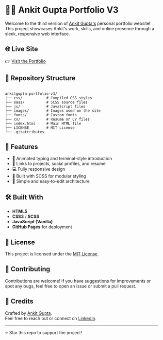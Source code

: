 
# 🧑‍💻 Ankit Gupta Portfolio V3

Welcome to the third version of [Ankit Gupta's](https://ankitgupta.com.np/) personal portfolio website! This project showcases Ankit's work, skills, and online presence through a sleek, responsive web interface.


## 🌐 Live Site

👉 [Visit the Portfolio](https://ankitgupta.com.np/)

## 📂 Repository Structure

```

ankitgupta-portfolio-v3/
├── css/           # Compiled CSS styles
├── sass/          # SCSS source files
├── js/            # JavaScript files
├── images/        # Images used on the site
├── fonts/         # Custom fonts
├── cv/            # Resume or CV files
├── index.html     # Main HTML file
├── LICENSE        # MIT License
└── .gitattributes

```

## 🚀 Features

- 📜 Animated typing and terminal-style introduction
- 🔗 Links to projects, social profiles, and resume
- 💻 Fully responsive design
- 🎨 Built with SCSS for modular styling
- 🧠 Simple and easy-to-edit architecture

## 🛠️ Built With

- **HTML5**
- **CSS3** / **SCSS**
- **JavaScript (Vanilla)**
- **GitHub Pages** for deployment

## 📜 License

This project is licensed under the [MIT License](LICENSE).

## 🙌 Contributing

Contributions are welcome! If you have suggestions for improvements or spot any bugs, feel free to open an issue or submit a pull request.

## 🧠 Credits

Crafted by [Ankit Gupta](https://old.ankitgupta.com.np/).  
Feel free to reach out or connect on [LinkedIn](https://linkedin.com/in/ankitguptadargo).

---

⭐ Star this repo to support the project!


